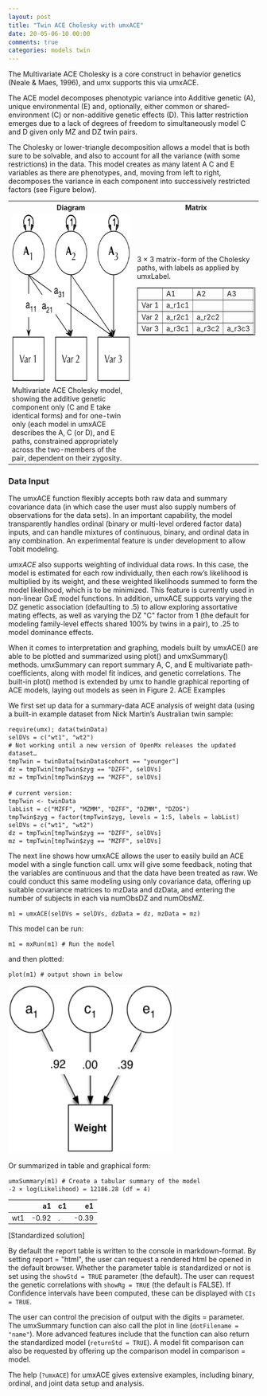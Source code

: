 ```yaml
---
layout: post
title: "Twin ACE Cholesky with umxACE"
date: 20-05-06-10 00:00
comments: true
categories: models twin
---
```


The Multivariate ACE Cholesky is a core construct in behavior genetics (Neale & Maes, 1996), and umx supports this via umxACE.

The ACE model decomposes phenotypic variance into Additive genetic (A), unique environmental (E) and, optionally, either common or shared-environment (C) or non-additive genetic effects (D). This latter restriction emerges due to a lack of degrees of freedom to simultaneously model C and D given only MZ and DZ twin pairs. 

The Cholesky or lower-triangle decomposition allows a model that is both sure to be solvable, and also to account for all the variance (with some restrictions) in the data. This model creates as many latent A C and E variables as there are phenotypes, and, moving from left to right, decomposes the variance in each component into successively restricted factors (see Figure below).

<table border="0" cellspacing="5" cellpadding="5">
	<tr><th>Diagram</th><th>Matrix</th></tr>
	<tr> <td width="50%"> <img src="/media/umxTwin/ACE.png" width="330" height="337" alt="ACE"></td>
		<td>3 &times; 3 matrix-form of the Cholesky paths, with labels as applied by umxLabel.
			<table border="1">
				<tr><td></td>     <td>A1</td>    <td>A2</td>    <td>A3</td>    </tr>
				<tr><td>Var 1</td><td>a_r1c1</td><td></td>      <td></td>      </tr>
				<tr><td>Var 2</td><td>a_r2c1</td><td>a_r2c2</td><td></td>      </tr>
				<tr><td>Var 3</td><td>a_r3c1</td><td>a_r3c2</td><td>a_r3c3</td></tr>
			</table>
		</td>
	</tr>
	<tr>
		<td colspan = "0">
			Multivariate ACE Cholesky model, showing the additive genetic component only (C and E take identical forms) and for one-twin only (each model in umxACE describes the A, C (or D), and E paths, constrained appropriately across the two-members of the pair, dependent on their zygosity. 
		</td>
	</tr>
</table>

### Data Input
The umxACE function flexibly accepts both raw data and summary covariance data (in which case the user must also supply numbers of observations for the data sets). In an important capability, the model transparently handles ordinal (binary or multi-level ordered factor data) inputs, and can handle mixtures of continuous, binary, and ordinal data in any combination. An experimental feature is under development to allow Tobit modeling.

*umxACE* also supports weighting of individual data rows. In this case, the model is estimated for each row individually, then each row’s likelihood is multiplied by its weight, and these weighted likelihoods summed to form the model likelihood, which is to be minimized. This feature is currently used in non-linear GxE model functions. In addition, umxACE supports varying the DZ genetic association (defaulting to .5) to allow exploring assortative mating effects, as well as varying the DZ "C" factor from 1 (the default for modeling family-level effects shared 100% by twins in a pair), to .25 to model dominance effects.

When it comes to interpretation and graphing, models built by umxACE() are able to be plotted and summarized using plot() and umxSummary() methods. umxSummary can report summary A, C, and E multivariate path-coefficients, along with model fit indices, and genetic correlations. The built-in plot() method is extended by umx to handle graphical reporting of ACE models, laying out models as seen in Figure 2.
ACE Examples

We first set up data for a summary-data ACE analysis of weight data (using a built-in example dataset from Nick Martin’s Australian twin sample:


```splus    
require(umx); data(twinData)
selDVs = c("wt1", "wt2")
# Not working until a new version of OpenMx releases the updated dataset…
tmpTwin = twinData[twinData$cohort == "younger"]
dz = tmpTwin[tmpTwin$zyg == "DZFF", selDVs]
mz = tmpTwin[tmpTwin$zyg == "MZFF", selDVs]

# current version:
tmpTwin <- twinData
labList = c("MZFF", "MZMM", "DZFF", "DZMM", "DZOS")
tmpTwin$zyg = factor(tmpTwin$zyg, levels = 1:5, labels = labList)
selDVs = c("wt1", "wt2")
dz = tmpTwin[tmpTwin$zyg == "DZFF", selDVs]
mz = tmpTwin[tmpTwin$zyg == "MZFF", selDVs]
```

The next line shows how umxACE allows the user to easily build an ACE model with a single function call. umx will give some feedback, noting that the variables are continuous and that the data have been treated as raw. We could conduct this same modeling using only covariance data, offering up suitable covariance matrices to mzData and dzData, and entering the number of subjects in each via numObsDZ and numObsMZ.

```splus
m1 = umxACE(selDVs = selDVs, dzData = dz, mzData = mz)
```
        
This model can be run:

```splus
m1 = mxRun(m1) # Run the model
```
and then plotted:

```splus
plot(m1) # output shown in below
```

<img src="/media/umxTwin/weight_ACE_plot.png" width="330" height="337" alt="ACE_uni_plot">


Or summarized in table and graphical form:

```splus
umxSummary(m1) # Create a tabular summary of the model
-2 × log(Likelihood) = 12186.28 (df = 4)
```

|    |    a1|c1 |    e1|
|:---|-----:|:--|-----:|
|wt1 | -0.92|.  | -0.39|
[Standardized solution]

By default the report table is written to the console in markdown-format. By setting report = "html", the user can request a rendered html be opened in the default browser. Whether the parameter table is standardized or not is set using the `showStd = TRUE` parameter (the default). The user can request the genetic correlations with `showRg = TRUE` (the default is FALSE). If Confidence intervals have been computed, these can be displayed with `CIs = TRUE`.

The user can control the precision of output with the digits = parameter. The umxSummary function can also call the plot in line (`dotFilename = "name"`). More advanced features include that the function can also return the standardized model (`returnStd = TRUE`). A model fit comparison can also be requested by offering up the comparison model in comparison = model.

The help (`?umxACE`) for umxACE gives extensive examples, including binary, ordinal, and joint data setup and analysis.
